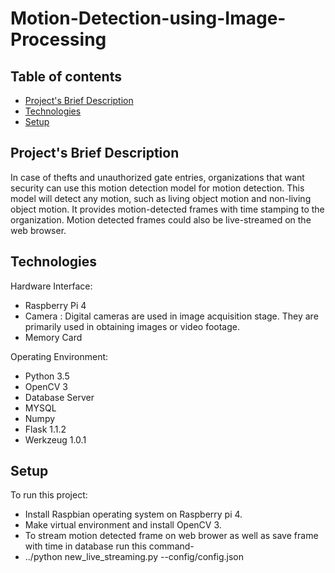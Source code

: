 # Motion-Detection-using-Image-Processing
## Table of contents
* [Project's Brief Description](#project's-brief-description)
* [Technologies](#technologies)
* [Setup](#setup)

## Project's Brief Description
In case of thefts and unauthorized gate entries, organizations that want security can use this motion detection model for motion detection. This model will detect any motion, such as living object motion and non-living object motion. It provides motion-detected frames with time stamping to the organization. Motion detected frames could also be live-streamed on the web browser.
	
## Technologies
Hardware Interface:
* Raspberry Pi 4
* Camera : Digital cameras are used in image acquisition stage. They are primarily used in obtaining images or video footage.
* Memory Card

Operating Environment:
* Python 3.5
* OpenCV 3
* Database Server
* MYSQL
* Numpy 
* Flask 1.1.2
* Werkzeug 1.0.1
	
## Setup
To run this project:
* Install Raspbian operating system on Raspberry pi 4.
* Make virtual environment and install OpenCV 3.
* To stream motion detected frame on web brower as well as save frame with time in database run this command-
* ../python new_live_streaming.py --config/config.json
